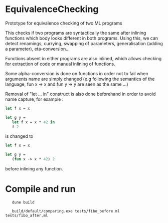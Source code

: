 # EquivalenceChecking
Prototype for equivalence checking of two ML programs 


This checks if two programs are syntactically the same after inlining functions which body looks different in both programs.
Using this, we can detect renamings, currying, swapping of parameters, generalisation (adding a parameter), eta-conversion...

Functions absent in either programs are also inlined, which allows checking for extraction of code or manual inlining of functions. 

Some alpha-conversion is done on functions in order not to fail when arguments name are simply changed (e.g following the semantics of the language, fun x -> x and fun y -> y are seen as the same ...)

Removal of "let ... in" construct is also done beforehand in order to avoid name capture, for example :

```ocaml
let f x = x 

let g y = 
   let f x = x * 42 in 
   f 2
```

is changed to 

```ocaml
let f x = x 

let g y =  
   (fun x -> x * 42) 2
```

before inlining any function.


# Compile and run

```
   dune build
```

```
  _build/default/comparing.exe tests/fibo_before.ml tests/fibo_after.ml
```

